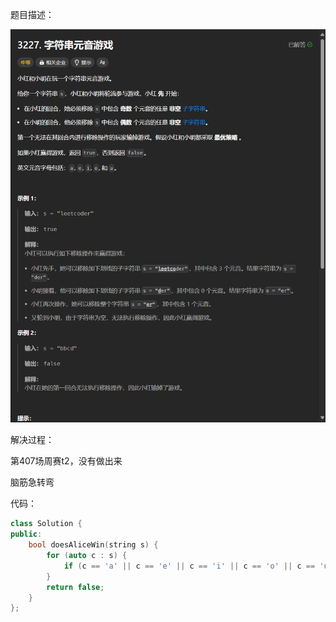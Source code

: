 题目描述：

![image](/basical/IQ/image/image65.png)

解决过程：

第407场周赛t2，没有做出来

脑筋急转弯

代码：

```cpp
class Solution {
public:
    bool doesAliceWin(string s) {
        for (auto c : s) {
            if (c == 'a' || c == 'e' || c == 'i' || c == 'o' || c == 'u') return true;
        }
        return false;
    }
};
```